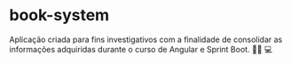 # book-system
Aplicação criada para fins investigativos com a finalidade de consolidar as informações adquiridas durante o curso de Angular e Sprint Boot. :woman_technologist: :computer: 
